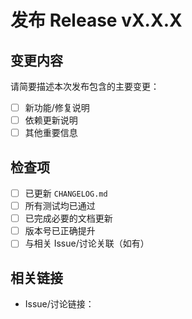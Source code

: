 # 发布 Release vX.X.X

## 变更内容

请简要描述本次发布包含的主要变更：

- [ ] 新功能/修复说明
- [ ] 依赖更新说明
- [ ] 其他重要信息

## 检查项

- [ ] 已更新 `CHANGELOG.md`
- [ ] 所有测试均已通过
- [ ] 已完成必要的文档更新
- [ ] 版本号已正确提升
- [ ] 与相关 Issue/讨论关联（如有）

## 相关链接

- Issue/讨论链接：